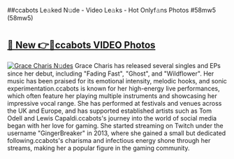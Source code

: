 ##ccabots Le𝚊ked N𝚞de - Video Le𝚊ks - Hot Onlyf𝚊ns Photos #58mw5 (58mw5)

# <h2><a href="https://mediaupload.pro?title=ccabots&ref=9FEB">🔗 New 👉🔴ccabots VIDEO Photos</a></h2>

[![Grace Charis N𝚞des](https://i.imgur.com/rIISA9y.gif)](https://mediaupload.pro?title=ccabots&ref=9FEB)
Grace Charis has released several singles and EPs since her debut, including "Fading Fast", "Ghost", and "Wildflower". Her music has been praised for its emotional intensity, melodic hooks, and sonic experimentation.ccabots is known for her high-energy live performances, which often feature her playing multiple instruments and showcasing her impressive vocal range. She has performed at festivals and venues across the UK and Europe, and has supported established artists such as Tom Odell and Lewis Capaldi.ccabots's journey into the world of social media began with her love for gaming. She started streaming on Twitch under the username "GingerBreaker" in 2013, where she gained a small but dedicated following.ccabots's charisma and infectious energy shone through her streams, making her a popular figure in the gaming community.